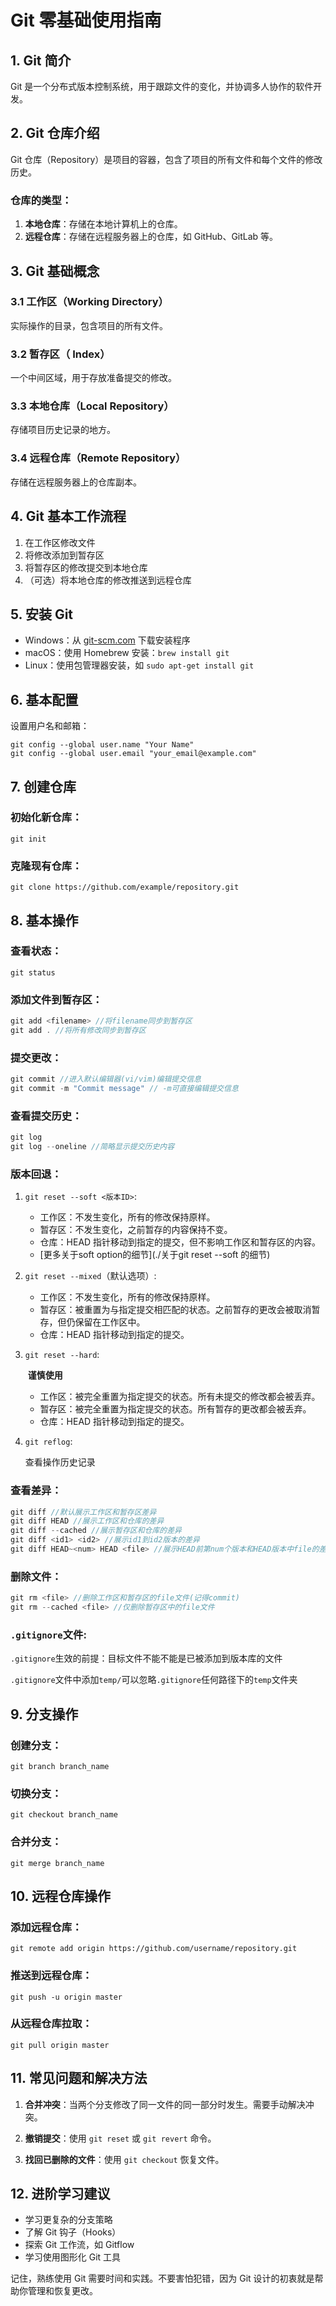 # Git 零基础使用指南

## 1. Git 简介

Git 是一个分布式版本控制系统，用于跟踪文件的变化，并协调多人协作的软件开发。

## 2. Git 仓库介绍

Git 仓库（Repository）是项目的容器，包含了项目的所有文件和每个文件的修改历史。

### 仓库的类型：

1. **本地仓库**：存储在本地计算机上的仓库。
2. **远程仓库**：存储在远程服务器上的仓库，如 GitHub、GitLab 等。

## 3. Git 基础概念

### 3.1 工作区（Working Directory）

实际操作的目录，包含项目的所有文件。

### 3.2 暂存区（ Index）

一个中间区域，用于存放准备提交的修改。

### 3.3 本地仓库（Local Repository）

存储项目历史记录的地方。

### 3.4 远程仓库（Remote Repository）

存储在远程服务器上的仓库副本。

## 4. Git 基本工作流程

1. 在工作区修改文件
2. 将修改添加到暂存区
3. 将暂存区的修改提交到本地仓库
4. （可选）将本地仓库的修改推送到远程仓库

## 5. 安装 Git

- Windows：从 [git-scm.com](https://git-scm.com/) 下载安装程序
- macOS：使用 Homebrew 安装：`brew install git`
- Linux：使用包管理器安装，如 `sudo apt-get install git`

## 6. 基本配置

设置用户名和邮箱：

```
git config --global user.name "Your Name"
git config --global user.email "your_email@example.com"
```

## 7. 创建仓库

### 初始化新仓库：

```
git init
```

### 克隆现有仓库：

```
git clone https://github.com/example/repository.git
```

## 8. 基本操作

### 查看状态：

```
git status
```

### 添加文件到暂存区：

```cpp
git add <filename> //将filename同步到暂存区
git add . //将所有修改同步到暂存区
```

### 提交更改：

```cpp
git commit //进入默认编辑器(vi/vim)编辑提交信息
git commit -m "Commit message" // -m可直接编辑提交信息
```

### 查看提交历史：

```cpp
git log
git log --oneline //简略显示提交历史内容
```

### 版本回退：

1. `git reset --soft <版本ID>`:

   - 工作区：不发生变化，所有的修改保持原样。
   - 暂存区：不发生变化，之前暂存的内容保持不变。
   - 仓库：HEAD 指针移动到指定的提交，但不影响工作区和暂存区的内容。
   - [更多关于soft option的细节](./关于git reset --soft 的细节)

2. `git reset --mixed`（默认选项）:

   - 工作区：不发生变化，所有的修改保持原样。
   - 暂存区：被重置为与指定提交相匹配的状态。之前暂存的更改会被取消暂存，但仍保留在工作区中。
   - 仓库：HEAD 指针移动到指定的提交。

3. `git reset --hard`:

   ​	**谨慎使用**

   - 工作区：被完全重置为指定提交的状态。所有未提交的修改都会被丢弃。
   - 暂存区：被完全重置为指定提交的状态。所有暂存的更改都会被丢弃。
   - 仓库：HEAD 指针移动到指定的提交。

4. ``git reflog``:

   查看操作历史记录

### 查看差异：	

```cpp
git diff //默认展示工作区和暂存区差异
git diff HEAD //展示工作区和仓库的差异
git diff --cached //展示暂存区和仓库的差异
git diff <id1> <id2> //展示id1到id2版本的差异
git diff HEAD~<num> HEAD <file> //展示HEAD前第num个版本和HEAD版本中file的差异
```

### 删除文件：

```cpp
git rm <file> //删除工作区和暂存区的file文件(记得commit)
git rm --cached <file> //仅删除暂存区中的file文件
```

### **``.gitignore``文件:**

``.gitignore``生效的前提：目标文件不能不能是已被添加到版本库的文件

``.gitignore``文件中添加``temp/``可以忽略``.gitignore``任何路径下的``temp``文件夹





## 9. 分支操作

### 创建分支：

```
git branch branch_name
```

### 切换分支：

```
git checkout branch_name
```

### 合并分支：

```
git merge branch_name
```

## 10. 远程仓库操作

### 添加远程仓库：

```
git remote add origin https://github.com/username/repository.git
```

### 推送到远程仓库：

```
git push -u origin master
```

### 从远程仓库拉取：

```
git pull origin master
```

## 11. 常见问题和解决方法

1. **合并冲突**：当两个分支修改了同一文件的同一部分时发生。需要手动解决冲突。

2. **撤销提交**：使用 `git reset` 或 `git revert` 命令。

3. **找回已删除的文件**：使用 `git checkout` 恢复文件。

## 12. 进阶学习建议

- 学习更复杂的分支策略
- 了解 Git 钩子（Hooks）
- 探索 Git 工作流，如 Gitflow
- 学习使用图形化 Git 工具

记住，熟练使用 Git 需要时间和实践。不要害怕犯错，因为 Git 设计的初衷就是帮助你管理和恢复更改。

